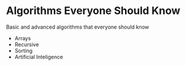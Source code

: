 # Algorithms Everyone Should Know

Basic and advanced algorithms that everyone should know

 - Arrays
 - Recursive
 - Sorting
 - Artificial Inteligence
